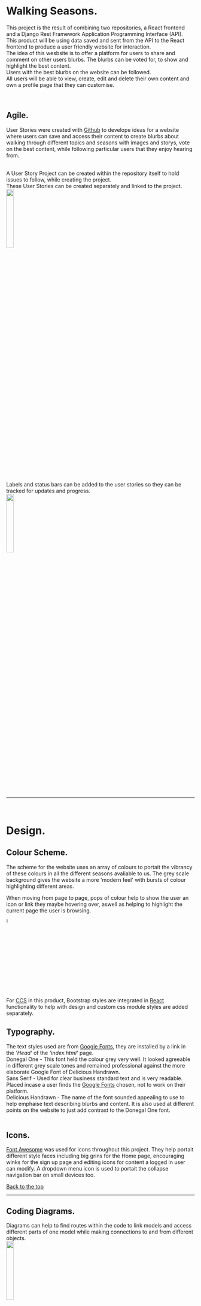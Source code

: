 # Walking Seasons.
This project is the result of combining two repositories, a React frontend and a Django Rest Framework Application Programming Interface (API).<br>
This product will be using data saved and sent from the API to the React frontend to produce a user friendly website for interaction.<br>
The idea of this wesbsite is to offer a platform for users to share and comment on other users blurbs. The blurbs can be voted for, to show and highlight the best content.<br>
Users with the best blurbs on the website can be followed.<br>
All users will be able to view, create, edit and delete their own content and own a profile page that they can customise.<br>

<br>

## Agile.
User Stories were created with [Github](https://github.com/) to develope ideas for a website where users can save and access their content to create blurbs about walking through different topics and seasons with images and storys, vote on the best content, while following particular users that they enjoy hearing from.<br>
<br>

A User Story Project can be created within the repository itself to hold issues to follow, while creating the project.<br>
These User Stories can be created separately and linked to the project.<br>
<img src="frontend/src/assets/images/readme-images-frontend/GithubAGgile.png" width=20% height=20%><br>
Labels and status bars can be added to the user stories so they can be tracked for updates and progress.<br>
<img src="frontend/src/assets/images/readme-images-frontend/GitHubUSAgile.png" width=20% height=20%><br>
<br>

<hr>

<br>

# Design.

## Colour Scheme.

The scheme for the website uses an array of colours to portait the vibrancy of these colours in all the different seasons avaliable to us. The grey scale background gives the website a more 'modern feel' with bursts of colour highlighting different areas.<br>

When moving from page to page, pops of colour help to show the user an icon or link they maybe hovering over, aswell as helping to highlight the current page the user is browsing.<br>

<img src="frontend/src/assets/images/readme-images-frontend/P5colors.png" height=5% width=5%><br>

For [CCS](https://www.w3schools.com/Css/) in this product, Bootstrap styles are integrated in [React](https://react.dev/) functionality to help with design and custom css module styles are added separately.<br>


## Typography.

The text styles used are from [Google Fonts](https://fonts.google.com/), they are installed by a link in the <em>'Head'</em> of the <em>'index.html'</em> page.<br>
Donegal One - This font held the colour grey very well. It looked agreeable in different grey scale tones and remained professional against the more elaborate Google Font of Delicious Handrawn.<br>
Sans Serif - Used for clear business standard text and is very readable. Placed incase a user finds the [Google Fonts](https://fonts.google.com/) chosen, not to work on their platform.<br>
Delicious Handrawn - The name of the font sounded appealing to use to help emphaise text describing blurbs and content. It is also used at different points on the website to just add contrast to the Donegal One font.<br>
<br>

## Icons.

[Font Awesome](https://fontawesome.com/) was used for icons throughout this project. They help portait different style faces including big grins for the Home page, encouraging winks for the sign up page and editing icons for content a logged in user can modify. A dropdown menu icon is used to portait the collapse navigation bar on small devices too.
<br>

[Back to the top](#walking-seasons)

<hr>

## Coding Diagrams.

Diagrams can help to find routes within the code to link models and access different parts of one model while making connections to and from different objects.<br>
<img src="frontend/src/assets/images/readme-images-frontend/diagrams.jpg" width=20% height=20%><br>
<br>

<hr>

<br>

# Features.

### Profile.
User can create a profile, add an Avatar image, edit and delete content and view other user's profiles. The ability to edit profiles is targeted at each individual user. Users will not be able to ammend other profiles.<br>
<br>

### Blurbs.

Blurbs can be created to hold titles, images and content about the picture in the blurb.<br>
Adding a visual image is always more appealing to the eye.<br>
Blurbs are talking points that users may want to share with others.

The website will have the ability for the user to use a search bar to look for particular content or get shown a no result image, inwhich they can try again.<br>
<br>
A user can add a new blurb while adding a title and content to an image.<br>
<img src="frontend/src/assets/images/readme-images-frontend/NewBlurb.png" width=20% height=20%><br>
Each blurb shows the user who posted the blurb, date it was posted, image, title, content, whether it has been voted for and if any comments have been created about it. Clicking on the image itself takes you to the blurbs own page which lists the comments underneath.<br>
<img src="frontend/src/assets/images/readme-images-frontend/Newsfeedview.png" width=20% height=20%><br>


### Comments.

Everybody likes a discussion board, so a comment section has been created for users to make a comment or delete a comment about a particular blurb.<br>

If the user is logged in, users will be able to post a comment. If not logged in, the 'typing' comments section will not appear.<br>
<img src="frontend/src/assets/images/readme-images-frontend/comments.png" width=20% height=20%>
<br>
Users will be able to successfully send and store their data from the React Frontend to the API. Here is an exmaple comment created in React and stored within the API.<br>
<img src="frontend/src/assets/images/readme-images-frontend/APICommentPost.png " width=20% height=20%>
<br>
The user can click on either the image or the comment speech bubble to leave a comment.<br>
From a desired comment, the user can navigate to the profile of the owner who posted the comment, by clicking the Avatar picture next to the users name in their comment section.<br>

### Voting.

Users can vote for their favourite pictures. The most popular images and content will be filtered out and revealed for the user to access more easily. They can view their 'My Votes' section to the see the content they have liked so far.<br>
Voting can occur when a user is logged in and they will not be able to vote for their own blurbs. This helps to keep the voting, fair.<br>
Votes are collected within a counting field and can be created, viewed and deleted.<br>

<img src="frontend/src/assets/images/readme-images-frontend/VoteCommentCount.png" width=20% height=20%><br>
<br>

### Voting Error.
It was noted that the votes count increases by one when the post is creatd and the user is directed to the blurb page. It does change to 0 and 'not count' as a vote when on the main Home page.<br>
This would need correcting at a later data.<br>

### Followers.

Followers/following/unfollow

<br>

## No results.

When there are no results in a search, a picture or a message will be displayed to the user.<br>
The user can use the search bar to try and find particular blurb pieces or keywords.<br>
<br>
<img src="frontend/src/assets/images/readme-images-frontend/Noresultspage.png" width=30% height=30%><br>
<br>

Other messages that are displayed to the user for direction, include a message about whether they can vote or follow a user or if they have to log in first.<br>
This is also the case for leaving comments. Both votes and comments are specific to each indiviual blurb and a count for each blurb, for votes and comments, are counted and shown to the user.<br>
The green thumb in this image shows the 'upvote' as positive, for that blurb.<br>
When removing a vote or comment you may have to go away from the page and come back to see the No results message if, no more votes or comments are avaliable.<br>
<img src="frontend/src/assets/images/readme-images-frontend/VoteCommentCount.png" width=30% height=30%><br>
<br>

### Page Not Found.

A custom Page Not Found page has been added to the project to encourage users away from wrong url input and navigation.<br>
A link is provided for them to navigate away from the page not found zone.<br>
This could be changed to navigate them back to the home page, log in or log out pages.<br>

<img src="frontend/src/assets/images/readme-images-frontend/PageNotFound.png" width=30% height=30%><br>

<br>

### Upload Content.

The user will have an image displayed to them when first creating a blurb.<br>
A React Spinner will be shown to the user while a page or search is loading, making the page a better user experience.<br>
<img src="frontend/src/assets/images/readme-images-frontend/Spinner.png" width=30% height=30%><br>


### Drop down menu.

The React component Dropdown, has been used to display a menu for the user to edit and delete their own posts. This will be visable when the image itself it clicked and directed to the blurbs page.<br>

### Popular section.

User will be able to see the most popular users.<br>
Users will have access to a search bar, they can browse the blurbs to get something from a key word or phrase. They can also search for other users by inputting their username into the search bat.<br>

Due to skill and time constraints of the project the final popular section was not fully developed. For future features, a display of the most UpVoted blurbs from other users would also be access here.<br>

### News Feed.

All blurbs will be able to be viewed. The user can nvaigate to a different page in profile to see their own blurbs or navigate to the My Votes sectionn to the blurbs they have voted for. They can be removed from this page too.<br>

### Navigation Bar.

A [React](https://react.dev/) Navigation bar has been used which makes access to each element of the site simpler and more obvious. Using React, a toggle menu function is created for smaller screens to have a drop down menu which collapses and expands open on use mouse click, such as clicking on a link in the menu.<br>
Adjusted, so the menu collapses by itself for better user experience, otherwise they would have to reclick the toggle menu button to close the expanded menu.<br>
A mouse click event Hook has been used to improve this function.<br>
Previously, the menu would stay expanded and cover some of the content underneath before user clicked again.<br>
This image shows the expanded navigation menu view.<br>
<img src="frontend/src/assets/images/readme-images-frontend/Expandedmenu1.png" height=20% width=20%>

<br>

<hr>

<br>

## Future Features.

Features can be added to greatly improve this website.<br>
A setTimeOut() function can be added to the search bar to slow the website response to keys presses. This would set a delay in which the searched items would appear, rather than flicking and sending the data request after each key stroke.<br>
<br>

It was noted that the votes count increases by one when the post is first created and your taken to the blurb page. It does change to 0 and 'not count' as a vote on the main Home page.<br>
This would need correcting at a later data. The vote count and comment count is CORRECT when showing all of the blurbs, but on navigation to a single blurb, the counts are not correct. Due to time constraints, this could not be corrected but it is a noted issue for this project.<br> 
To vote, it is best to make a click response from the main page when viewing all blurbs to ensure the counts are correct. A blurb context, to improve the code overall for data on the votes and comments count, was attempted but due to skill and errors, it could not be completed at this stage which is a shame.<br>


User experience could benefit from seeing different fields when it came to up voting, down voting or even loving a particular blurb. This would mean greatly developing the votes counted fields or even having a separate aspect within an API model to get these results.<br>


Users being able to share content is good platform, but they would have a much better experience if that platform could include clips and videos such as movie trailers or an own video.<br>



<br>

<hr>

<br>


# Intialise REACT project.

No student template has been added to this project due to conflicting information with the [React](https://react.dev/) Application. A workspace for coding was created in [Github](https://github.com/) and opened into the coding enviroment, [Gitpod](https://www.gitpod.io/).<br>
App.js page holds alot of the routes dor which data to display.<br>

To initilise  the [React](https://react.dev/) Application the command in the terminal used was : **npm install** for a [Javascript Package Manager](https://www.npmjs.com/)<br> This installs all the files neeeded for a [React](https://react.dev/) Application start point.<br>

Depending on version that works a version may have ot be used. In this case extra code needed entering to ensure the project would run.<br>
CLI input enter enter time the workspace was run in a browser:<br>
- **nvm install 16.18.0**
- **nvm use 16.18.0**
- THEN **npm start** can be entered.<br>
  REPEAT EACH TIME WHEN RUNNING SERVER.<br>
Once the API and the React project repositories were combined, the node version module (nvm) input, had to be entered within the frontend current directory. CLI input to navigate here: **cd frontend**<br>
A proxy error (see errors in [Testing](testing.md)), would show untill I entered, in a separate terminal for api_5 main directory, CLI input: **python manage.py runserver**<br>
Both of these combined, would run my developemental project in the URL. See 'combining projects' for further details.<br> [Combining project](#combining-react-project-and-drf-api)
<br>
Set up installations in 'project_5'.<br>
-  Enter into CLI: <br>
    -  **pip install django** ( pip3 install 'django<4>' - used here as prefered for Long Term Support (LTS)').<br>
    These two below are the same for the React frontend repository.
    -  **pip install django-cloudinary-storage**
    -  **pip install Pillow**
    <br>


- Create **env.py** file for production state to save variables to not be pushed to [Github](https://github.com/).<br>
**Final Image for all secret files connected into workspace.**<br>

<hr>

[Back to the top](#walking-seasons)

<hr>


# React
Using [React Bootstrap](https://react-bootstrap.github.io/) removes the dependancy on bootstrap.js and jQuery.<br> 
<br>
Due to the development stage of [React Bootstrap](https://react-bootstrap.github.io/), early versions maybe used.<br>
CLI input for installation is:<br>
- **npm install react-bootstrap@1.6.3 bootstrap@4.6.0**<br>
<br>
CSS link can be found in the documentation. Labeled 'Bootstrap Link' in index.html file.<br>
Each component from [React Bootstrap](https://react-bootstrap.github.io/) needs importing on each page it is used, for example: **'import Button from react-bootstrap/Button';**<br>
<br>
Best practise for each CSS file is to have a module.css file for each component. Example: NavBar.module.css for the NavBar component. They are applied by using the {styles.className} syntax.<br>
<br>

## React Router Library.

[React Router](https://reactrouter.com/en/main )handles routing for URL's to render different pages within the webpage.<br>
CLI input for installation - **npm install react-router-dom@5.3.0**
The library controls what the user sees depending on what is returned in the HTML.<br>
<br>
Routes to switch need to be added to the Index.js file including App.js.<br>
<img src="frontend/src/assets/images/readme-images-frontend/routechaning.png" width=30% height=30%><br>
Paths for switching betweeen pages are added to the App.j file.<br>
<img src="frontend/src/assets/images/readme-images-frontend/routeappjs.png" width=20% height=20%><br>
<br>

### React Navigation.
[React NavBar](https://react-bootstrap.github.io/docs/components/navbar) helps install a layout for a standard navigation bar where users can more around the website and the navigation bar remains to every page.<br>
<img src="frontend/src/assets/images/readme-images-frontend/navbar.png" width=30% height=30%><br>
A dropdown menu displays for smaller screens.<br>
<br>
<img src="frontend/src/assets/images/readme-images-frontend/navbardrop.png" width=30% height=30%><br>
Wrap 'App' conponent inside <Router> on App.js page.
<br>

## React components.

## Axios Library.

Used to tell this React App to send request to the API. Enables they to communicate for better data transfer and changes.<br>
Using [Axios](https://axios-http.com/) also enabled combining workspaces between React frontend and API backend.<br>
CLI input - **npm install axios**

## INFINTE SCROLL LIBARY<br>

**npm install react-infinite-scroll-component** <br>

### Infinite Scroll.

The Infinite Scroll component can be used from React so owners can continue scrolling while new content loads automatically. Pagination is set to show 10 blurbs per page but with infinite scroll set, the user can keep scrolling while new content loads.<br>
This is hard to demonstrate in a picture, but after 10+ blurbs are created the React component will function.<br>
<br>
Installing input for CLI: **npm install react-infinite-scroll-component**
This was installed in the terminal in the React frontend codespace - /workspace/api_5/frontend.<br>
<br>
The 'next' element was set in the API to hold a URL to the next page, aswell as previous. This is used in the props for infinite scroll to access this feature.<br>
<img src="frontend/src/assets/images/readme-images-frontend/next1.png" width=20% height=20%><br>
<br>
Issues were faced within development mode using this component due to Gitpod error. It would continue to display the spinner prop with loading the next page fo the API.<br> 
The correct results will be shown in production of the project with continued scrolling.<br>

<img src="frontend/src/assets/images/readme-images-frontend/InfinitescrollError.png" width=30% height=30%><br>
<br>

Noted topic within slack community here: https://app.slack.com/client/T0L30B202/search <br>

### React Bootstrap Form
<br>

[React Bootstrap Form](https://react-bootstrap-v4.netlify.app/components/forms/)<br>
Other Bootstrap items have been use throughout the project. Within the Form section alone, React Bootstrap classes called Images, Column, Row and Button have been used.<br>
React provides a boilerplate for individual coding to be added. This exmaple includes boilerplate and some starting code to transform it.<br>
<img src="frontend/src/assets/images/readme-images-frontend/ReactExample.png" width=30% height=30%>
<br>

### Context Hooks Refactoring

In React Frontend, context hooks were created to lessen coding in certain files sush as App.js. This helped refactor and organise code when developing.
A new folder was created to separate out code.<br>
<img src="frontend/src/assets/images/readme-images-frontend/CreateContextFolder.png" width=10% height=10%><br>
<br>
Code for each context are placed in a separte .js file. Now returned in context file.<br>
<img src="frontend/src/assets/images/readme-images-frontend/ContextHook1.png" width=10% height=10%><br>
<br>
Decreases code in App.js <br>
<img src="frontend/src/assets/images/readme-images-frontend/ContextHooktidyApp.png" width=10% height=10%><br>
<br>
Provider wraps App function for App.js in Provider.<br>
<img src="frontend/src/assets/images/readme-images-frontend/ContextHookprovideset.png" width=10% height=10%><br>
<br>
Context hooks set to fulfil their duties stated in the comments.<br>
<img src="frontend/src/assets/images/readme-images-frontend/contexthookNavBadLogInForm.png" width=10% height=10%><br>

<hr>

[Back to the top](#walking-seasons)

<hr>

# CRUD.

CRUD stands for Create, Read, Undo and Delete. This is four interactions the developer or the user can have with a website on either the frontend or the backend.<br>
[Django Signal](https://code.djangoproject.com/wiki/Signals) can be used for creating, retrieving, viewing and deleting data within the backend API.<br>
<br>
For React Frontend CRUD is also implemented for users to safely create blurbs without others being able to delete their content. If the owner wishes to update, edit or delete they can do so on their own content via the EDIT and DELETE links.<br>
<img src="frontend/src/assets/images/readme-images-frontend/EditDelete.png" width=10% height=10%><br>
<br>

Deleting and creating a vote can be done by the owner, if they dont own the blurb. Users will also be able to create a 'follow' and delete the 'follow' request to 'follow and unfollow' particular users. Again, this will be controled by the user being logged in as a particular user.<br>
<br>

Editing and deleting fields are accessed via dropdown menu when clicking on the 'edit icon'. This image displays a user 'twofishes' being logged out and in. The icon is only avaliable when the user is logged in, for their own comment fields.<br>
<img src="frontend/src/assets/images/readme-images-frontend/editfieldcomment.png" width=10% height=10%><br>

# Django Rest Framework for an application programming interface (API).

Install [Django Rest Framework](https://www.django-rest-framework.org/).<br>
- CLI input - **pip install djangorestframework**<br>
- Add to INSTALLED_APPS as - **'rest_framework',** (with comma).<br>
- APIviews used for extra functionality for receiving instances, handling errors and adding context to Response objects and instances.

One workspace holds the API developed, for use with connection to Project 5, for backend storage for user interface requests.<br>
This is built to hold models, serializers, views and urls to display content using React for the frontend of the project named, Project 5.<br>
This project contains storage and responses for HTTP requests, JSON Web Tokens for authentication, permission and to tell user input apart from other user input.<br>
The Django Rest Framework replaces the use of many HTML pages and displays the information requests using the React Frontend project, Project 5.<br>
<br>
Authentication for each user can be checked and monitored, for example, only a user of a certain profile can edit their information fields.<br>
In this example the owner of the profile is revealed as True and the user not logged in, is viewed as false.<br>
This can be built up, to access user information and their pertaining objects for manipulation depending on authenication criteria.<br>
<img src="assets/images/readme-images/AuthTF.png" width=40% height=40%><br>

<hr>

<br>


## Serializers.
Data needs to be deserialized and serialized for the API to VIEW, GET, PUT, UPDATE and POST details from the models in views using serializers from the Rest Framework.<br>
<img src="assets/images/readme-images/JSON select.png" width=50% height=50%><br>
As Applications are developed and models created, more serializers will be used to create JSON files for data manipulation when sending and receiving from the backend, to the frontend of the website.<br>
<img src="assets/images/readme-images/JSON view.png" width=50% height=50%><br>

<br>


### Intialise API project.

Install [Django](https://www.djangoproject.com/) and intialise project in current directory of workspace using dot notation, **'.'** .<br>
Each application within the project is added further down.<br>
-  Enter into CLI: <br>
    -  **pip install django** ( pip3 install 'django<4>' - used here as prefered for Long Term Support (LTS)').
    -  **django-admin startproject name_here .** 'name_here' = 'api_5' for this project.<br>
    <img src="assets/images/readme-images/startproject.png" width=50% height=50%>
    -  **pip install django-cloudinary-storage**
    -  **pip install Pillow**
    <br>

-  Set up Cloudinary installations in 'api_5' **settings.py** under INSTALLED_APPS. See image.<br>
<img src="assets/images/readme-images/Cloudinary.png" width=50% height=50%>

- Create **env.py** file for production state to save variables to not be pushed to [Github](https://github.com/).<br>
**Final Image for all secret files connected into workspace.**<br>
    - Entry for Cloudinary in **settings.py**.<br>
    <img src="assets/images/readme-images/setcloud.png" width=50% height=50%><br>
<br>
API repository was built separatley to the React frontend, then combined at a later date to help reduce issues such as CORS errors.
<hr>
This will need to be rebuilt during production to 

[Heroku](https://dashboard.heroku.com/login).<br>

[Back to the top](#walking-seasons)

<hr>


### Create Applications in API.

These steps can be repeated for more than one application. For example, new models, views and serializers can be added. Aswell as models can be registered to be used for administraion purposes.<br>
The application example in this API, can be repeated to create 'profiles', 'votes', 'followers' and 'blurbs'.<br>
- Create new application within the directory.<br>
    - Enter into the CLI: 
        - **python manage.py startapp profiles**
    - Add to INSTALLED_APPS like shown **'profiles',**<br>
      Don't forget the comma at the end.<br>

- At the top of **models.py** inside **profiles app** import Django User Model to reference it in our custom models.<br>
  Using '**from django.contrib.auth.models import User**'  <br>
 - [Django Signal](https://code.djangoproject.com/wiki/Signals) is used to listen for events occuring in the models, that trigger a piece of code, method or function to run.<br>
Imported into **profiles** app into **models.py**. <br>
- **from django.db.models.signals import post_save.**

- Import model created into **profiles** **admin.py**.
    - **from .models import Profile**
<br>

[Django](https://www.djangoproject.com/) is used to create url paths.<br>
<img src="assets/images/readme-images/urls.png" width=30% height=30%><br>
This method was repeated to create other applications within the workspace.<br>
<hr>

[Back to the top](#walking-seasons)

<hr>


## Access Admin panel
Create superuser, input for CLI:<br>
**python manage.py createsuperuser**<br>
Enter a Username and a Password. Skip email for easier option.<br>
A main user can be used to access this panel and other members can be added to it with different sercuity levels.<br>


### Authenication.
Authenication is important so a user will have the ability to view, create, edit and delete their own blurbs and comments.<br>
Using authenication of a user, only the logged in user can remove their vote that they have created.<br>
<br>
To further user experience, ease for authenication situations, 

[Django Rest Auth](https://pypi.org/project/dj-rest-auth/) can installed.<br>

CLI Input - **pip3 install dj-rest-auth==2.1.9** <br> (2.1.9 not necessary in input if different version preferred.) <br>
Followed by adding it to INSTALLED_APP in settings.py.<br>


[JSON web tokens](https://jwt.io/) (JWT) securely transmit data between and server as JSON objects. JWT are stored on the client side and they can be refered to as 'stateless'.<br>
Using Django's built in authenication module relies on Sessions for data storage. User experience can be improved with use of these sercuity measure which can deal with access and refresh tokens.<br>
<br>

Raw JSON data can be manipulated for a better user experience. Within the administraion panel, to update items such as the Profile Application, a more user frendly approach can be used by setting the serializer class on a view, [Django Rest Framework](https://www.django-rest-framework.org/) sets it out in a form format automatically.<br>
<br>
The Bad Request can be shown here as a method to catch and raise errors.<br>
<img src="assets/images/readme-images/RawJSON.png" width=20% height=20%><br>
Status is OK and the input fields look much better for user and clients to input data.<br>
<img src="assets/images/readme-images/Jsonform.png" width=20% height=20%><br>

[Simple JWT](https://pypi.org/project/djangorestframework-simplejwt/) tokens will be used in production and for development, sessions is used.<br>

INSTALL CLI COMMAND<br>
**pip install djangorestframework-simplejwt**<br>
<br>


### Set timestamp.

As token refresh was making uneccessary requests for unauthorised users when starting application interaction, adjustments were made so extra requests did not activate. The npm used was [jwt decode]() to store a local time stamp in the users brower for refresh tokens. Before making an attempt to refresh access tokens, code input would check the timestamp exists. This would also be removed after expiring.<br>
**npm install jwt-decode**<br>
<img src="frontend/src/assets/images/readme-images-frontend/setToken.png" width=10% height=10%><br>
<br>

### Register
If a user would like to register [Django REST Auth](https://www.django-rest-framework.org/api-guide/authentication/) offers a standard registration process to install. <br>
CLI input - **pip install 'dj-rest-auth[with_social]'**<br>
Full information for the process can be accessed here: https://pypi.org/project/dj-rest-auth/ <br>
<br>
Use of the [Django Rest Authentication](https://pypi.org/project/dj-rest-auth/) library enable handling of registraion, login, logout, user and token refresh.<br>
Credited from Code Institute is a map of dj-rest-auth endpoints for an API.<br>
<img src="assets/images/readme-images/djrestauth.jpg" width=20% height=20%><br>

<br>

<hr>

[Back to the top](#walking-seasons)

<hr>


# Technologies.

Content includes a range of technologies to create the frontend and back end portions of this project to help the function and to improve the development, aesthetics, functionality and compatability.<br>
<br>
Some installations are necessary and more can be added to improve the website service and usefulness.


## Github and Gitpod.

A workspace for coding was created in [Github](https://github.com/) and opened into the coding enviroment, [Gitpod](https://www.gitpod.io/).
[Github](https://github.com/) offers a platform and cloud-based service for software development and allows management and storage for code.
[Gitpod](https://www.gitpod.io/) is open source developer platform ready for coding. Adding, commiting and pushing new work can be completed from the Command Line Interface [CLI](https://www.freecodecamp.org/news/how-to-use-the-cli-beginner-guide/), aswell as installing new packages, libraries, frameworks or programmes with pre-written code that can introduce into a new project to improve it.<br>
git add . ( . to add all, or speicify)<br>
git commit -m "messgae"<br>
git push<br>


## Starting Installations.

Steps to take for Starting a [Django Rest Framework](https://www.django-rest-framework.org/) based [API](https://www.ibm.com/topics/api).<br>


### Django.

[Django](https://www.djangoproject.com/) is installed as the Python based web development framework.<br>
[Django Signal](https://code.djangoproject.com/wiki/Signals) is used for profile creation. This includes the retrieval (create) and update (edit) operations for CRUD (create, read, undo or edit and delete).



### Cloudinary.

Connect Django to [Cloudinary](https://cloudinary.com/) for storage and delivery of media such as images.
 - **pip install django-cloudinary-storage**


### Pillow.

This [Pillow](https://python-pillow.org/) library adds capabilities to process images. **'P' in Pillow needs to be a capital when installing**.

-  **pip install Pillow**


<hr>

[Back to the top](#walking-seasons)

<hr>


### RUN SERVER 

CLI input -- **python3 manage.py runserver**<br>
(IF URL NOT ALLOWED - ADD URL TO ALLOWED_HOSTS in settings.py).<br>
<br>


### NON-COMMITED FILE

A file called **env.py** should be created to hold environments for safely developing new websites.<br>
It should be entered into the .gitignore file to avoid being commited.<br>
This does involve saving a snippet of it incase the coding environment is closed and returned to at a later date, and a new environment is created. **The env.py is not saved**.<br>

<hr>

## REQUIRED FILE.
### Requirements.txt file.

A file was created within the project to hold all the necessary input for these installed libaries in the project - **requirements.txt**.<br>
<img src="assets/images/readme-images/Reqtxt.png" width=50% height=50%><br>

File required for Heroku use:

- Requirements.txt for local deploymemt. <br>

<br>

- Redirect to requirement.txt to store the files when installation is successfull.

- Either CLI input to be used:
    - **pip3 freeze --local > requirements.txt**.<br>
    - **pip freeze > requirements.txt**<br>

<br>

### Procfile
Procfile. (Capital **P** needed.)<br>
<img src="frontend/src/assets/images/readme-images-frontend/Procfile.png" width=10% height=10%>

A mechanism for declaring what commands are run by the application’s dynos on the platform, [Heroku](https://dashboard.heroku.com/login).
[Procfile](https://devcenter.heroku.com/articles/procfile) information.<br>


### POSTGRESQL LIBARY - ELEPHANTSQL.

[ElephantSql](https://www.elephantsql.com/) hosted the Database for storing data to be used within a cloud.

CLI input - **pip3 install dj_database_url==0.5.0 psycopg2**.<br>
Import dj_database_url into settings.py file.
See Deployment for further deployment details relating to this.<br>
<br>
Create a new instance in the appropriate region and then copy the URL to use in config vars in setting for 

[Heroku](https://dashboard.heroku.com/login) deployment. <br>
<br>

<hr>


### MIGRATE CHANGES

Migrate changes are needed for each new App or change to the App.<br>
This includes new models or again, any changes too.<br>
They are slightly tempermental with changes, after a migration has occur, so take care.<br>

CLI input - **python3 manage.py migrate** <br>


#### Check which migrations are to be made.

**python3 manage.py makemigrations --dry-run**<br>


#### To make the migrations shown.

**python3 manage.py makemigrations**<br>


#### To show any migrations that need to be done in a list, for indentification.

**python3 manage.py showmigrations**<br>

#### To complete the migration.

**python3 manage.py migrate**<br>

<img src="assets/images/readme-images/makeandmigrate.png" width=30% height=30%><br>

[ElephantSql](https://www.elephantsql.com/) databade offered a method to reset the database, when issues arose with migrations, during development but, Tutor Support via [Code Institute](https://codeinstitute.net/) was sort after for this due to further errors that can be caused. This method may not be suitable when working with a team without consultation.<br>

<hr>

[Back to the top](#walking-seasons)

<hr>

# Refactoring code

To refactor code, helps lessen the volume of lines of code. Using [Django Generic Views](https://www.django-rest-framework.org/api-guide/generic-views/) is one option that can be imported into the project to improve amount of code needs to GET, POST, PUT and DELELTE objects.<br>
[Django Generic Views](https://www.django-rest-framework.org/api-guide/generic-views/) use LIST, CREATE, RETRIEVE, UPDATE and DESTORY passed into function using options such as 'generics.ListCreateAPIView', 'generics.RetrieveUpdateDestroyAPIView' and 'generics.RetrieveDestroyAPIView'.<br>
Table of notes for Refactoring.<br>
<img src="assets/images/readme-images/notesRf.jpg" width=10% height=10%><br>
Before Refactoring code for the comment section.<br>
<img src="assets/images/readme-images/B4refactor.png" width=10% height=10%><br>
<br>
After Refactoring the code for the comments section using [Django Generic Views](https://www.django-rest-framework.org/api-guide/generic-views/)<br>
<img src="assets/images/readme-images/Afterrefactor.png" width=10% height=10%><br>
<br>


[Django Generic Filtering](https://www.django-rest-framework.org/api-guide/filtering/) is used and offers better organisation of data for the users viewing pleasure in the backend API.<br>
Filtering gets applied into the [queryset](https://docs.djangoproject.com/en/4.2/ref/models/querysets/).<br>
Use of queryset before filters are applied.<br>
<img src="assets/images/readme-images/queryset.png" width=10% height=10%><br>
<br>
After filters are applied. This improves user experience and increases the accuracy of counting votes and followers to use this data on the website.<br>
<img src="assets/images/readme-images/querychange.png" width=10% height=10%><br>
Their fields would need updating in their linked serializer and added the the meta class fields also.<br>
Extras such as ordering and search fields need including.<br>
<br>
Library that applies further filters for specific conditions.<br>
CLI input: **pip install django-filter**<br>
<br>

<hr>

[Back to the top](#walking-seasons)

<hr>

# Combining React project and DRF API.
Steps to take from [Code Institute](https://codeinstitute.net/) CourseWork. This enabled the React and API projects to be unified.<br>
<img src="assets/images/readme-images/combine1.png" width=30% height=30%><br>
<br>
<img src="assets/images/readme-images/combine2.png" width=30% height=30%><br>
<br>
<img src="assets/images/readme-images/combine3.png" width=30% height=30%><br>
<br>
<img src="assets/images/readme-images/combine4.png" width=30% height=30%><br>
<br>
<img src="assets/images/readme-images/combine5.png" width=30% height=30%><br>
<br>
CLIENT_ORIGIN_DEV needed removing from Config Vars in Heroku.<br>
<img src="assets/images/readme-images/combine6.png" width=30% height=30%><br>
<br>
<img src="assets/images/readme-images/combine7.png" width=30% height=30%><br>
<br>



# Deployment for API.

To deploy this Full Stack project, [Heroku](https://dashboard.heroku.com/), a cloud based platform was used.
Follow the steps for deployment method:<br>
1. If needed, sign in and register to Heroku website first. _Click_ on **New** in the top right corner to create a new application. <br>
<img src="assets/images/readme-images/Heroku.png" width=30% height=30%><br>

2. Add an application name. Follow the rules of what you can enter. Select a region, and _click_ **Create App**.<br>
<img src="assets/images/readme-images/Heroku2.jpeg" width=30% height=30%><br>
3. Next stage will be a few changes on this page below. First, click into **Settings**.<br>
<img src="assets/images/readme-images/Heroku3.3.png.jpeg" width=30% height=30%><br>
4. Once in **Settings**, Config Vars need altering. Remove <em>DISABLE_COLLECTSTAIC</em> on deployment if neceassary.<br>
DATABASE_URL needs adding config vars as key and value as the URL from [ElephantSql](https://www.elephantsql.com/).<br>
DATABASE in settings.py need updating for deployment also too:<br>

**if 'DEV' in os.environ:<br>
    DATABASES = {<br>
        'default': {<br>
            'ENGINE': 'django.db.backends.sqlite3',<br>
            'NAME': BASE_DIR / 'db.sqlite3',<br>
        }<br>
    }<br>
else:<br>
    DATABASES = {<br>
        'default': dj_database_url.parse(os.environ.get("DATABASE_URL"))<br>
    }<br>
    print('connected')**<br>
(CORRECT INDENTATION NEEDED FOR ABOVE CODE)<br>
<br>
Config Vars example on project deployment.<br>
<img src="" width=30% height=30%><br>
<br>
**ALSO**<br>
<em>DEBUG</em> in settings.py need to be set to <em>FALSE</em> for deployment.<br>

5. Now _click_ into **Deploy**. This wesbite was connected to **Github**. Which can be selected at the top. The **orange line**, shows the location to connect your repository from **Github** to **Heroku**. _Enter_ the name of the repository you need and connect. This pictures shows the repository already connected via **Github**. _Scroll_ to the bottom of the page to deploy. Select **main branch** and _click_ **Deploy Branch**.<br>
<img src="assets/images/readme-images/Heroku5.5.png.jpeg" width=30% height=30%><br>

6. The website may show as _building_ for a while. Once it has completed, it should look like the images below, with a **view** link. _Click_ here to view your website.<br>
<img src="assets/images/readme-images/Heroku6.png" width=30% height=30%><br>

Additionally needed files for Heroku use:
<ul>

<li>Profile. (Capital **P** needed.)</li>

</ul>
<br>
In preparation for use with React Frontend, a view extra steps took place including adding root route, pagination to ListViews, providing a default JSON renderer and formtatting for date and time with the API development.<br>
<br>

# Deployment for both applications for Advanced Front End Project.

Guide for deploying both React frontend and Django API backend using [Whitenoise]() will store static files for the Django Admin panel.<br>

COMMIT ANY CHANGES BEFORE DEPLOYMENT! <br>
**git add .** <br>
**git commit -m "commit message here"** <br>
**git push** <br>

<br>

1. From root directory (main) CLI: **pip3 install whitenoise==6.4.0** (Add to requirements.txt file **pip3 freeze > requirements.txt**)<br>
<br>

2. Create New folder **staticfiles** in main root using CLI: **mkdir staticfiles** <br>
<br>

3. In **settings.py** add <em>'django.contrib.staticfiles',</em> to INSTALLED_APPS <em>above</em> 'cloudinary_storage', to avoid interference.<br>
<br>

4. In **settings.py** in MIDDLEWARE add **'whitenoise.middleware.WhiteNoiseMiddleware',** *below* **.SecurityMiddleware** and *above* **.SessionMiddleware** <br>
<br> 

5. To tell Django and Whitenoise where to look for Reacts *index.html* in final deployment.<br>
   In **settings.py** in TEMPLATES add to DIRS key code add between [],: **os.path.join(BASE_DIR, 'staticfiles', 'build')**<br>
<br> 

6. Tell Django and Whitenoise where to look for admin and React static files on deployment. In **settings.py** 'static file section'<br>
   Add **STATIC_ROOT = BASE_DIR / 'staticfiles'** <br>
   Add **WHITENOISE_ROOT = BASE_DIR / 'staticfiles' / 'build'**<br>
<br> 

Now, configuring the route allows for React frontend viewing. Ensure the home page of the React frontend is shown and not the API.<br>
Redirect 404 errors to React application using react-route-dom.<br>
API URL's are adjusted to ensure no clashing with React application's routes by adding **/api_5/**<br>

7. In **urls.py** remove *root_route* from imports. Add **from django.views.generic import TemplateView** at the top.<br>
Then to *urlpatterns* remove *root_route* from the path and replace with **path('', TemplateView.as_view(template_name='index.html')),**<br>
Add 404 handler at the bottom of urlpatterns in urls.py.<br>
<img src="frontend/src/assets/images/readme-images-frontend/handler404.png" width=40% height=30%><br>

8. Add **api/** to all API URLs but NOT home page or admin panel path().<br>
<img src="frontend/src/assets/images/readme-images-frontend/apipath.png" width=40% height=40%><br>
<br> 

9. In **axiosDefault.js** set baseURL to **"/api";** for API requests in React application.<br>
<br>

10. Collect admin and API staticfiles into the empty staticfiles directory created earlier.<br>
CLI: **python3 manage.py collectstatic**<br>
<img src="frontend/src/assets/images/readme-images-frontend/collectstaticfiles.png" width=40% height=30%><br>

11. IN A SEPARATE TERMINAL *cd* into *frontend* using CLI: **cd frontend** <br>
Should be in '/workspace/api_5/frontend' <br>

<br>

12. Run command to compile and move React files.<br>
**npm run build && mv build ../staticfiles/.** <br>
<img src="frontend/src/assets/images/readme-images-frontend/Compile.png" width=40% height=30%><br>
<br>

**IMPORTANT NOTE** above command in bullet point 12 will need re-running after any changes to the static files in the project, including to React code.<br>
*DELETE* existing folder and rebuild. <br>
This Command will delete old folder and replace with new folder, run CLI:<br>

**npm run build && rm -rf ../staticfiles/build && mv build ../staticfiles/.**

13. Create file in root directory called **runtime.txt** <br>
    Add correct version of Python for Heroku.<br>
    **python-3.9.16**
<br>
<hr>

**TESTRUN**

<hr>
- Terminate running servers using **CTRL + C**<br>
- In **env.py**, comment out both DEBUG and DEV environment variables.<br>
- Run Django server **python3 manage.py runserver** <br>
- Check Django is serving the React static files by previewing the running application on **port 8000** <br>
<img src="frontend/src/assets/images/readme-images-frontend/8000port.png" width=40% height=30%><br>

COMMIT ANY CHANGES BEFORE DEPLOYMENT!

<br>

<hr>


### SERVER GUNICORN

To run [Django](https://www.djangoproject.com/) on, for [Heroku](https://dashboard.heroku.com/) devlopment for allowing cross origin resourse sharing.<br>

CLI input - **pip3 install 'django<4' gunicorn**.<br>
CLI input **pip3 install gunicorn django-cors-headers**<br>
<br>
Add to requiremnts.txt file and add to INSTALLED_APPS and MIDDLEWARE in settings.py. <br>

[Back to the top](#walking-seasons)

<hr>


## Clone website.

All installing and requirements for this project have to be completed correctly before a Clone of the website can be created. <br>

To clone the project. I _clicked_ **code** in the respository file. In the dropdown menu, **copy** the link.<br>
Here, on the image below,  the locations are highlighted in **pink**.<br>
![clone]()<br>
Once cloned, **open** an IDE such as **GitBash**, to clone your wesbite. _Type_ **git clone** followed by your copied **URL link**. Hit enter.
![git clone for git bash]()<br>

[Back to the top](#walking-seasons)<br>

<hr>


See [Testing](testing.md) file for full use of technologies used to test this wesbite.<br>

[Back to the top](#walking-seasons)

<hr>


# Credits.

1. [Code Institute](https://codeinstitute.net/) for providing examples of [Django Rest Framework](https://www.djangoproject.com/) API building through [Code Institute](https://codeinstitute.net/) coursework to build backend parts to this project using databases, libaries, API Frameworks, Bootstrap, Django and Django Built-in benefits such as testing, and React for the frontend. This helped when creating my 'Profiles', 'Votes', 'Followers' and 'Blurbs' App's within this API. <br>

2. [Code Institute](https://codeinstitute.net/) for providing a React front end project to build called 'Moments'. Aswell as a Django Rest Framework API.<br>

3. [Stack OverFlow](https://stackoverflow.com/questions/61694370/why-is-alert-not-showing-on-my-react-app) for React Alert not showing.<br>

4. [CORS](https://stackoverflow.com/questions/28046422/django-cors-headers-not-work) error tips.<br>

5. [Stack Overflow](https://stackoverflow.com/questions/11488974/django-create-user-profile-on-user-creation) for checking model creation in API.<br>

6. [Infinite Scroll props](https://stackoverflow.com/questions/69926202/how-can-i-not-pass-children-as-props-instead-nest-children-between-the-opening) were attempted with improvements.<br>


[Back to the top](#walking-seasons)

<hr>


# Awknowledgements.
To the **Tutor Support** team for [Code Institute](https://codeinstitute.net/) for continued support and assitance.<br>
To mentor **Precious Ijege** for continued support and patience while taking part in the course provided by [Code Institute](https://codeinstitute.net/) for a Diploma in Full Stack Software Development.<br>
To the Walkthrough projects of both <em>'Moments'</em> and <em>'DRF-API'</em>, mini projects supplied by [Code Institute](https://codeinstitute.net/) Coursework.<br>

<hr>

[Back to the top](#walking-seasons)

<hr>